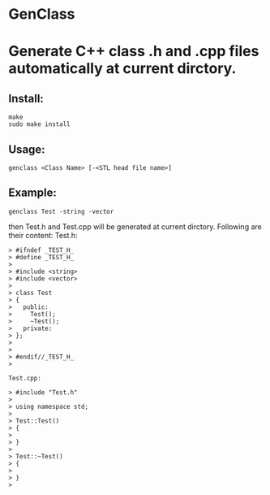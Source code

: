 # GenClass
Generate C++ class .h and .cpp files automatically at current dirctory.
===

Install:
---
    make
    sudo make install

Usage:
---
    genclass <Class Name> [-<STL head file name>]

Example:
---
    genclass Test -string -vector
then Test.h and Test.cpp will be generated at current dirctory.
Following are their content:
    Test.h:
    
    > #ifndef _TEST_H_
    > #define _TEST_H_
    > 
    > #include <string>
    > #include <vector>
    > 
    > class Test
    > {
    >   public:
    >     Test();
    >     ~Test();
    >   private:
    > };
    > 
    > 
    > #endif//_TEST_H_
    > 
    
    Test.cpp:
    
    > #include "Test.h"
    > 
    > using namespace std;
    > 
    > Test::Test()
    > {
    > 
    > }
    > 
    > Test::~Test()
    > {
    > 
    > }
    > 
    
